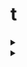 # t



<details>

<summary></summary>

{% code lineNumbers="true" %}
```python
//
```
{% endcode %}

</details>

<details>

<summary></summary>

{% code lineNumbers="true" %}
```python
//
```
{% endcode %}

</details>

